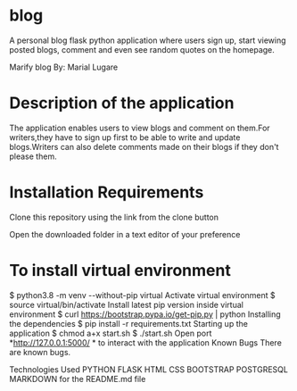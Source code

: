 # blog
A personal blog flask python application where users sign up, start viewing posted blogs, comment and even see random quotes on the homepage.

Marify blog
By: Marial Lugare

# Description of the application
The application enables users to view blogs and comment on them.For writers,they have to sign up first to be able to write and update blogs.Writers can also delete comments made on their blogs if they don't please them.


# Installation Requirements

Clone this repository using the link from the clone button

Open the downloaded folder in a text editor of your preference

# To install virtual environment
$ python3.8 -m venv --without-pip virtual
Activate virtual environment
$ source virtual/bin/activate
Install latest pip version inside virtual environment
$ curl https://bootstrap.pypa.io/get-pip.py | python
Installing the dependencies
$ pip install -r requirements.txt
Starting up the application
$ chmod a+x start.sh
$ ./start.sh
Open port *http://127.0.0.1:5000/ * to interact with the application
Known Bugs
There are known bugs.

Technologies Used
PYTHON
FLASK
HTML
CSS
BOOTSTRAP
POSTGRESQL
MARKDOWN for the README.md file
